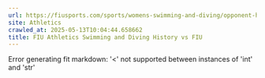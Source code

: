 ```yaml
---
url: https://fiusports.com/sports/womens-swimming-and-diving/opponent-history/fiu/204
site: Athletics
crawled_at: 2025-05-13T10:04:44.658662
title: FIU Athletics Swimming and Diving History vs FIU
---
```


Error generating fit markdown: '<' not supported between instances of 'int' and 'str'